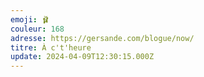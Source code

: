 ```yaml
---
emoji: 🩰
couleur: 168
adresse: https://gersande.com/blogue/now/
titre: À c't'heure
update: 2024-04-09T12:30:15.000Z
---
```

